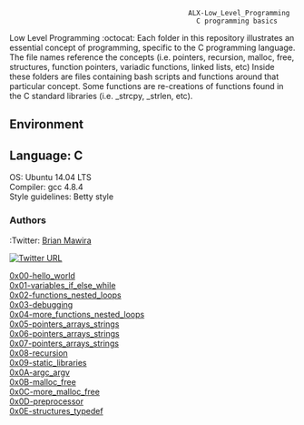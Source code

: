                                                 ALX-Low_Level_Programming
                                                  C programming basics
                                                  
 Low Level Programming :octocat:
Each folder in this repository illustrates an essential concept of programming, specific to the C programming language. The file names reference the concepts (i.e. pointers, recursion, malloc, free, structures, function pointers, variadic functions, linked lists, etc) Inside these folders are files containing bash scripts and functions around that particular concept. Some functions are re-creations of functions found in the C standard libraries (i.e. _strcpy, _strlen, etc).

## Environment<br>
## Language: C <br/>
OS: Ubuntu 14.04 LTS<br>
Compiler: gcc 4.8.4<br>
Style guidelines: Betty style<br>
### Authors
:Twitter: [Brian Mawira](https://twitter.com/Brianmawira254)  

[![Twitter URL](https://img.shields.io/twitter/url/https/twitter.com/bukotsunikki.svg?style=social&label=Follow%20%40Mawira)](https://twitter.com/Brianmawira254)
                                                  
[0x00-hello_world](https://github.com/brianblue05/alx-low_level_programming/tree/master/0x00-hello_world)<br/>
[0x01-variables_if_else_while](https://github.com/brianblue05/alx-low_level_programming/tree/master/0x01-variables_if_else_while)<br/>
[0x02-functions_nested_loops](https://github.com/brianblue05/alx-low_level_programming/tree/master/0x02-functions_nested_loops)<br/>
[0x03-debugging](https://github.com/brianblue05/alx-low_level_programming/tree/master/0x03-debugging)<br/>
[0x04-more_functions_nested_loops](https://github.com/brianblue05/alx-low_level_programming/tree/master/0x04-more_functions_nested_loops)<br/>
[0x05-pointers_arrays_strings](https://github.com/brianblue05/alx-low_level_programming/tree/master/0x05-pointers_arrays_strings)<br/>
[0x06-pointers_arrays_strings](https://github.com/brianblue05/alx-low_level_programming/tree/master/0x06-pointers_arrays_strings)<br/>
[0x07-pointers_arrays_strings](https://github.com/brianblue05/alx-low_level_programming/tree/master/0x07-pointers_arrays_strings)<br/>
[0x08-recursion](https://github.com/brianblue05/alx-low_level_programming/tree/master/0x08-recursion)<br/>
[0x09-static_libraries](https://github.com/brianblue05/alx-low_level_programming/tree/master/0x09-static_libraries)<br/>
[0x0A-argc_argv](https://github.com/brianblue05/alx-low_level_programming/tree/master/0x0A-argc_argv)<br/>
[0x0B-malloc_free](https://github.com/brianblue05/alx-low_level_programming/tree/master/0x0B-malloc_free)<br/>
[0x0C-more_malloc_free](https://github.com/brianblue05/alx-low_level_programming/tree/master/0x0C-more_malloc_free)<br/>
[0x0D-preprocessor](https://github.com/brianblue05/alx-low_level_programming/tree/master/0x0D-preprocessor)<br/>
[0x0E-structures_typedef](https://github.com/brianblue05/alx-low_level_programming/tree/master/0x0E-structures_typedef)<br/>
